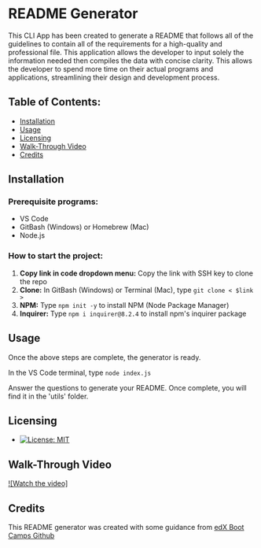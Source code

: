 # README Generator

This CLI App has been created to generate a README that follows all of the guidelines to contain all of the requirements for a high-quality and professional file. This application allows the developer to input solely the information needed then compiles the data with concise clarity. This allows the developer to spend more time on their actual programs and applications, streamlining their design and development process. 


## Table of Contents:
* [Installation](#installation)
* [Usage](#usage)
* [Licensing](#licensing)
* [Walk-Through Video](#walkthroughvideo)
* [Credits](#credits)

## Installation

### Prerequisite programs:  
* VS Code  
* GitBash (Windows) or Homebrew (Mac) 
* Node.js 

### How to start the project:  
1. **Copy link in code dropdown menu:** Copy the link with SSH key to clone the repo
1. **Clone:** In GitBash (Windows) or Terminal (Mac), type `git clone < $link >`
1. **NPM:** Type `npm init -y` to install NPM (Node Package Manager)
1. **Inquirer:** Type `npm i inquirer@8.2.4` to install npm's inquirer package

## Usage
Once the above steps are complete, the generator is ready.

In the VS Code terminal, type `node index.js`

Answer the questions to generate your README. Once complete, you will find it in the 'utils' folder.

## Licensing
* [![License: MIT](https://img.shields.io/badge/License-MIT-yellow.svg)](https://opensource.org/licenses/MIT)

## Walk-Through Video

[![Watch the video]](https://drive.google.com/file/d/18RkIxSma6EYE-jIPyWFqqL6zS3sOnDP6/view)

## Credits
This README generator was created with some guidance from [edX Boot Camps Github](https://coding-boot-camp.github.io/full-stack/github/professional-readme-guide)
